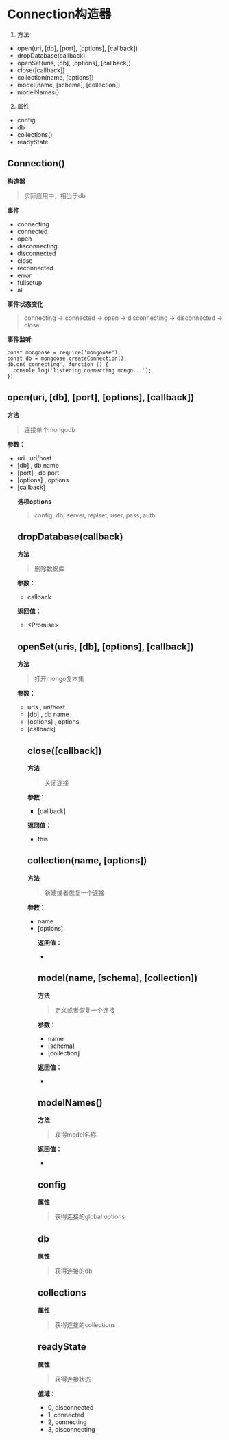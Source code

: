 # Connection构造器  

1. 方法  
  * open(uri, [db], [port], [options], [callback])  
  * dropDatabase(callback)  
  * openSet(uris, [db], [options], [callback])  
  * close([callback])  
  * collection(name, [options])  
  * model(name, [schema], [collection])  
  * modelNames()  

2. 属性  
  * config  
  * db  
  * collections()  
  * readyState  

## Connection()  

**构造器**  
> 实际应用中，相当于db  

**事件**  
* connecting  
* connected  
* open  
* disconnecting  
* disconnected  
* close  
* reconnected  
* error  
* fullsetup  
* all    

**事件状态变化**  
> connecting -> connected -> open -> disconnecting -> disconnected -> close  

**事件监听**  
```
const mongoose = require('mongoose');
const db = mongoose.createConnection();
db.on('connecting', function () {
  console.log('listening connecting mongo...');
})
```

## open(uri, [db], [port], [options], [callback])  
**方法**  
> 连接单个mongodb  

**参数：**  
* uri <String>, uri/host  
* [db] <String>, db name  
* [port] <Number>, db port  
* [options] <Object>, options  
* [callback] <Function>  

**选项options**  
> config, db, server, replset, user, pass, auth  

## dropDatabase(callback)  
**方法**  
> 删除数据库  

**参数：**  
* callback <Function>  

**返回值：**  
* \<Promise\>  

## openSet(uris, [db], [options], [callback])  
  **方法**  
  > 打开mongo复本集  

  **参数：**  
  * uris <String>, uri/host  
  * [db] <String>, db name  
  * [options] <Object>, options  
  * [callback] <Function>  

## close([callback])  
  **方法**  
  > 关闭连接  

  **参数：**  
  * [callback] <Function>  
  
  **返回值：**  
  * <Connection> this  

## collection(name, [options])  
  **方法**  
  > 新建或者恢复一个连接  

  **参数：**  
  * name <String>  
  * [options] <Object>  

  **返回值：**  
  * <Collection>  

## model(name, [schema], [collection])  
  **方法**  
  > 定义或者恢复一个连接  

  **参数：**  
  * name <String>  
  * [schema] <Schema>  
  * [collection] <String>  

  **返回值：**  
  * <Model>  
  
## modelNames()  
  **方法**  
  > 获得model名称  

  **返回值：**  
  * <Array>  

## config  
  **属性**  
  > 获得连接的global options  

## db  
  **属性**  
  > 获得连接的db  

## collections  
  **属性**  
  > 获得连接的collections  
  
## readyState  
  **属性**  
  > 获得连接状态  

  **值域：**  
  * 0, disconnected  
  * 1, connected  
  * 2, connecting  
  * 3, disconnecting  
